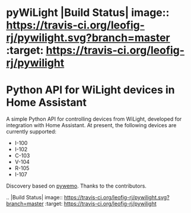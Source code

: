 pyWiLight |Build Status| image:: https://travis-ci.org/leofig-rj/pywilight.svg?branch=master
   :target: https://travis-ci.org/leofig-rj/pywilight
=====================
# Python API for WiLight devices in Home Assistant

A simple Python API for controlling devices from WiLight, developed for integration with Home Assistant. At present, the following devices are currently supported:

- I-100
- I-102
- C-103
- V-104
- R-105
- I-107

Discovery based on [pywemo](https://github.com/pavoni/pywemo).
Thanks to the contributors.

.. |Build Status| image:: https://travis-ci.org/leofig-rj/pywilight.svg?branch=master
   :target: https://travis-ci.org/leofig-rj/pywilight
